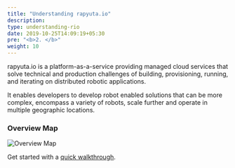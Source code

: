 ```yaml
---
title: "Understanding rapyuta.io"
description:
type: understanding-rio
date: 2019-10-25T14:09:19+05:30
pre: "<b>2. </b>"
weight: 10
---
```

rapyuta.io is a platform-as-a-service providing managed cloud services
that solve technical and production challenges of building, provisioning,
running, and iterating on distributed robotic applications.

It enables developers to develop robot enabled solutions that can be more
complex, encompass a variety of robots, scale further and operate in
multiple geographic locations.

### Overview Map
![Overview Map](/images/chapters/understand-rio/rr_io_overview_chart.png?class=shadow,border&width=60pc)

Get started with a [quick walkthrough](/quick-walkthrough/). 